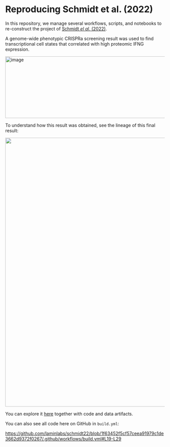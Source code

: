 # Reproducing Schmidt et al. (2022)

In this repository, we manage several workflows, scripts, and notebooks to re-construct the project of [Schmidt _el al._ (2022)](https://pubmed.ncbi.nlm.nih.gov/35113687/).

A genome-wide phenotypic CRISPRa screening result was used to find transcriptional cell states that correlated with high proteomic IFNG expression.

<img width="751" height="195" alt="image" src="https://github.com/user-attachments/assets/a7046088-3b0a-41b7-9bf1-a02b3cf61bb5" />

To understand how this result was obtained, see the lineage of this final result:

<img src="https://lamin-site-assets.s3.amazonaws.com/.lamindb/KQmzmmLOeBN0C8Yk0004.png" width="850">

You can explore it [here](https://lamin.ai/laminlabs/lamindata/artifact/W1AiST5wLrbNEyVq0001) together with code and data artifacts.

You can also see all code here on GitHub in `build.yml`:

https://github.com/laminlabs/schmidt22/blob/1f63452f5cf57ceea91979c1de3662d9372f0267/.github/workflows/build.yml#L19-L29
